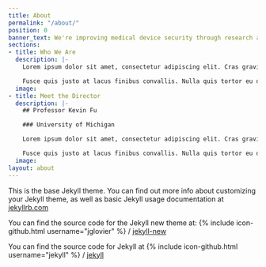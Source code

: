 ```yaml
---
title: About
permalink: "/about/"
position: 0
banner_text: We're improving medical device security through research and education.
sections:
- title: Who We Are
  description: |-
    Lorem ipsum dolor sit amet, consectetur adipiscing elit. Cras gravida venenatis ipsum in tempus. Vivamus nec convallis sapien. Sed laoreet, urna et lobortis ornare, leo ligula sagittis ligula, id pretium sem erat at velit. Etiam commodo urna quis aliquam luctus. Aliquam laoreet lacus tellus, at rhoncus urna luctus at. Vestibulum euismod dui et turpis vehicula, eu blandit lacus accumsan. Nullam malesuada quam sed sem imperdiet egestas.

    Fusce quis justo at lacus finibus convallis. Nulla quis tortor eu dui scelerisque faucibus posuere sed lectus. Donec mattis commodo nisl sed suscipit. Phasellus fermentum posuere tellus sit amet suscipit. Phasellus posuere leo at nisl condimentum, non suscipit tortor elementum. Mauris pharetra arcu ligula, at placerat ipsum vestibulum eu. Donec tellus lorem, aliquam in dapibus sit amet, pharetra in mi. Curabitur dui purus, placerat elementum enim vel, egestas iaculis ligula. Cras volutpat eget ante vel feugiat. Praesent vitae commodo ex, tempus auctor diam. Proin ultrices gravida volutpat. Morbi vel aliquet mauris, vehicula laoreet magna. Aliquam pulvinar sed felis id porta. Suspendisse tincidunt nibh nibh, vel euismod magna luctus nec. Ut viverra sollicitudin ex. Curabitur congue sed justo a faucibus.
  image: 
- title: Meet the Director
  description: |-
    ## Professor Kevin Fu

    ### University of Michigan

    Lorem ipsum dolor sit amet, consectetur adipiscing elit. Cras gravida venenatis ipsum in tempus. Vivamus nec convallis sapien. Sed laoreet, urna et lobortis ornare, leo ligula sagittis ligula, id pretium sem erat at velit. Etiam commodo urna quis aliquam luctus. Aliquam laoreet lacus tellus, at rhoncus urna luctus at. Vestibulum euismod dui et turpis vehicula, eu blandit lacus accumsan. Nullam malesuada quam sed sem imperdiet egestas.

    Fusce quis justo at lacus finibus convallis. Nulla quis tortor eu dui scelerisque faucibus posuere sed lectus. Donec mattis commodo nisl sed suscipit. Phasellus fermentum posuere tellus sit amet suscipit. Phasellus posuere leo at nisl condimentum, non suscipit tortor elementum. Mauris pharetra arcu ligula, at placerat ipsum vestibulum eu. Donec tellus lorem, aliquam in dapibus sit amet, pharetra in mi. Curabitur dui purus, placerat elementum enim vel, egestas iaculis ligula. Cras volutpat eget ante vel feugiat. Praesent vitae commodo ex, tempus auctor diam. Proin ultrices gravida volutpat. Morbi vel aliquet mauris, vehicula laoreet magna. Aliquam pulvinar sed felis id porta. Suspendisse tincidunt nibh nibh, vel euismod magna luctus nec. Ut viverra sollicitudin ex. Curabitur congue sed justo a faucibus.
  image: 
layout: about
---
```


This is the base Jekyll theme. You can find out more info about customizing your Jekyll theme, as well as basic Jekyll usage documentation at [jekyllrb.com](http://jekyllrb.com/)

You can find the source code for the Jekyll new theme at:
{% include icon-github.html username="jglovier" %} /
[jekyll-new](https://github.com/jglovier/jekyll-new)

You can find the source code for Jekyll at
{% include icon-github.html username="jekyll" %} /
[jekyll](https://github.com/jekyll/jekyll)
